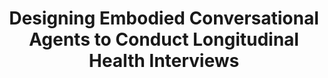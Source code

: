 ---
name: "Designing Embodied Conversational Agents To Conduct"
title: "Designing Embodied Conversational Agents to Conduct Longitudinal Health Interviews"
project: null
event: "Intelligent Virtual Agents conference (IVA), Philadelphia, PA"
authors:
- name: "Pfeifer, L."
- name: "Bickmore, T."
year: 2010
resources:
- name: "IVA10 lhi"
  src: "IVA10.lhi.pdf"
external_url: null
draft: false 
headless: true
---